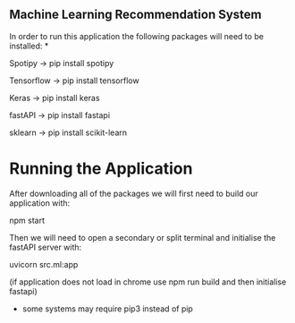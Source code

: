 ## Machine Learning Recommendation System

In order to run this application the following packages will need to be installed:
*

Spotipy -> pip install spotipy

Tensorflow -> pip install tensorflow

Keras -> pip install keras

fastAPI -> pip install fastapi

sklearn -> pip install scikit-learn

# Running the Application

After downloading all of the packages we will first need to build our application with:

npm start

Then we will need to open a secondary or split terminal and initialise the fastAPI server with:

uvicorn src.ml:app

 (if application does not load in chrome use npm run build and then initialise fastapi)

  * some systems may require pip3 instead of pip

